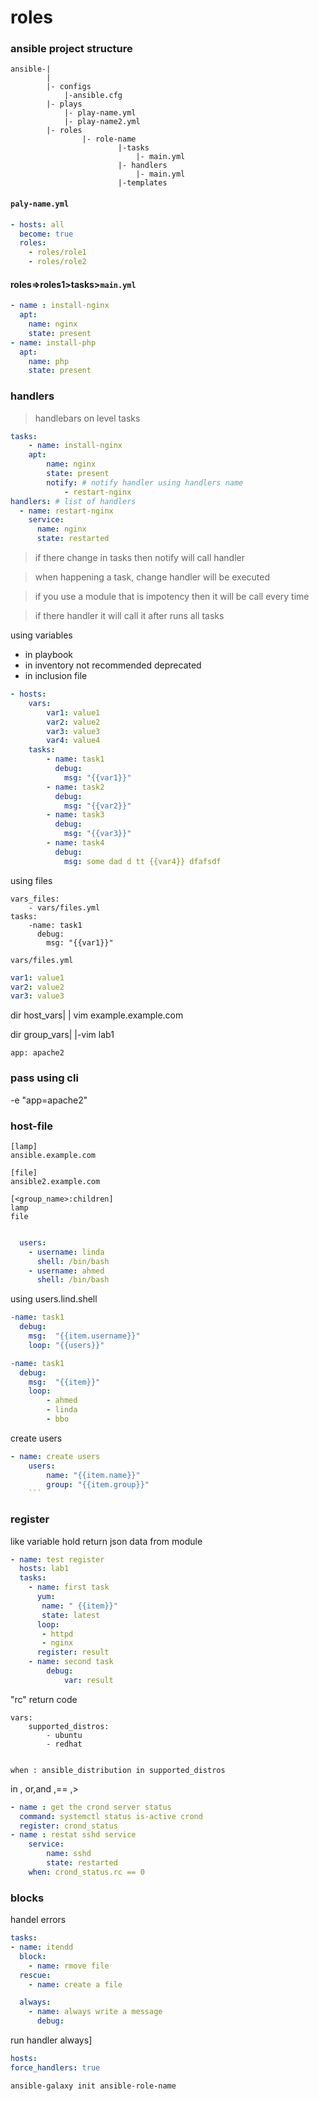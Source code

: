# roles


### ansible project structure

```
ansible-|
        |
        |- configs
            |-ansible.cfg
        |- plays
            |- play-name.yml
            |- play-name2.yml
        |- roles
                |- role-name
                        |-tasks
                            |- main.yml
                        |- handlers
                            |- main.yml
                        |-templates   
```


#### `paly-name.yml`
```yaml
- hosts: all
  become: true
  roles:
    - roles/role1
    - roles/role2
```

#### roles=>roles1>tasks>`main.yml`
```yaml
- name : install-nginx
  apt: 
    name: nginx
    state: present
- name: install-php
  apt: 
    name: php
    state: present
```
### handlers

> handlebars on level tasks

```yaml
tasks:
    - name: install-nginx
    apt: 
        name: nginx
        state: present
        notify: # notify handler using handlers name
            - restart-nginx
handlers: # list of handlers
  - name: restart-nginx
    service:
      name: nginx
      state: restarted
```

> if there change in tasks then notify will call handler

> when happening a task, change handler will be executed

> if you use a module that is impotency then it will be call every time

> if there handler it will call it after runs all tasks




using variables

- in playbook
- in inventory not recommended deprecated
- in inclusion file

```yaml
- hosts: 
    vars:
        var1: value1
        var2: value2
        var3: value3
        var4: value4
    tasks:
        - name: task1
          debug:
            msg: "{{var1}}"
        - name: task2
          debug:
            msg: "{{var2}}"
        - name: task3
          debug:
            msg: "{{var3}}"
        - name: task4
          debug:
            msg: some dad d tt {{var4}} dfafsdf
```

using files

```
vars_files: 
    - vars/files.yml
tasks:
    -name: task1
      debug:
        msg: "{{var1}}"
```

`vars/files.yml`
```yaml
var1: value1
var2: value2
var3: value3
```

dir host_vars|
             | vim example.example.com

dir group_vars|
              |-vim lab1


```
app: apache2
```


### pass using cli

-e "app=apache2"

### host-file
```
[lamp]
ansible.example.com

[file]
ansible2.example.com

[<group_name>:children]
lamp
file
```

```yaml

  users:
    - username: linda
      shell: /bin/bash
    - username: ahmed
      shell: /bin/bash
```

using 
users.lind.shell

```yaml
-name: task1
  debug:
    msg:  "{{item.username}}"
    loop: "{{users}}"
```

```yaml
-name: task1
  debug:
    msg:  "{{item}}"
    loop:
        - ahmed
        - linda
        - bbo
```

create users
```yaml
- name: create users 
    users:
        name: "{{item.name}}"
        group: "{{item.group}}"
    ```
```

### register
like variable hold return json data from module
```yaml
- name: test register
  hosts: lab1
  tasks:
    - name: first task
      yum: 
       name: " {{item}}"
       state: latest
      loop:
       - httpd
       - nginx
      register: result
    - name: second task
        debug:
            var: result

```

"rc" return code

```
vars:
    supported_distros:
        - ubuntu
        - redhat


when : ansible_distribution in supported_distros

```

in , or,and ,== ,> 

    
```yaml
- name : get the crond server status
  command: systemctl status is-active crond
  register: crond_status
- name : restat sshd service
    service:
        name: sshd
        state: restarted
    when: crond_status.rc == 0 
```

### blocks
handel errors

```yaml
tasks:
- name: itendd
  block:
    - name: rmove file
  rescue:
    - name: create a file 

  always:
    - name: always write a message
      debug:


```


run handler always]

```yaml 
hosts:
force_handlers: true
```

```
ansible-galaxy init ansible-role-name
```

<!-- &4dE2J8rC6\jr:\ -->